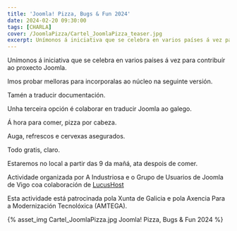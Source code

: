 ```yaml
---
title: 'Joomla! Pizza, Bugs & Fun 2024'
date: 2024-02-20 09:30:00
tags: [CHARLA]
cover: /JoomlaPizza/Cartel_JoomlaPizza_teaser.jpg
excerpt: Unímonos á iniciativa que se celebra en varios países á vez para contribuír ao proxecto Joomla.
---
```



Unímonos á iniciativa que se celebra en varios países á vez para contribuír ao proxecto Joomla.

Imos probar melloras para incorporalas ao núcleo na seguinte versión.

Tamén a traducir documentación.

Unha terceira opción é colaborar en traducir Joomla ao galego.

Á hora para comer, pizza por cabeza.

Auga, refrescos e cervexas asegurados.

Todo gratis, claro.

Estaremos no local a partir das 9 da mañá, ata despois de comer.

Actividade organizada por A Industriosa e o Grupo de Usuarios de Joomla de Vigo coa colaboración de [LucusHost](https://www.lucushost.com)

Esta actividade está patrocinada pola Xunta de Galicia e pola Axencia Para a Modernización Tecnolóxica (AMTEGA).


{% asset_img Cartel_JoomlaPizza.jpg Joomla! Pizza, Bugs & Fun 2024 %}
